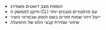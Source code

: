 - הוספת מצב דואטים משודרג
- תיקון לממשק ה-CLI עם פרמטרים מובנים יותר
- ייעול זיהוי שמות זמרים בשם האמן שבפרטי השיר
- שיפור שמירת קבצי הלוג של ההפעלה